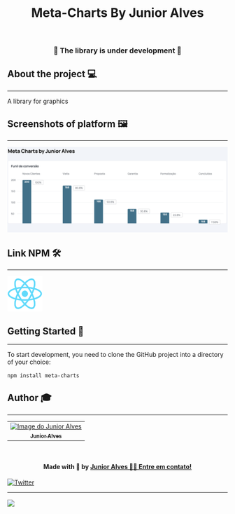 <h1 align="center">Meta-Charts By Junior Alves</h1>
<br>
<h3 align="center"> 🚧  The library is under development 🚧 </h3>

## About the project 💻 
<hr>
A library for graphics

## Screenshots of platform 🖼
<hr>
<img src="./images/image-1.png" alt="Bar graphic">

## Link NPM 🛠
<hr>
<p align="left">
<a href="#" target="_blank">
<img width="80" height="80" src="https://raw.githubusercontent.com/devicons/devicon/master/icons/react/react-original.svg" alt="React JS">
</a>


## Getting Started 👷
<hr>
To start development, you need to clone the GitHub project into a directory of your choice:

```shell
npm install meta-charts
```

 ## Author 🎓
 <hr>

<table align="center">
    <tr>
        <td align="center">
            <a href="https://github.com/Thejuniordev">
                <img src="https://avatars.githubusercontent.com/u/12980509?v=4" width="150px;" alt="Image do Junior Alves" />
                <br />
                <sub><b>Junior Alves</b></sub>
            </a>
        </td>    
    </tr>
</table>
<br /> 

<h4 align="center">
   Made with 💜  by  <a href="https://www.linkedin.com/in/junior-alves-3a8b3296/" target="_blank"> Junior Alves 👋🏽 Entre em contato!</a>
</h4>

 <a href="https://twitter.com/junyor_alves" target="_blank">
    <img src="https://img.shields.io/badge/Twitter-1DA1F2?style=for-the-badge&logo=twitter&logoColor=white" alt="Twitter"/>
  </a>

<hr>
<img align="center" src="https://img.shields.io/apm/l/vim-mode">
 


